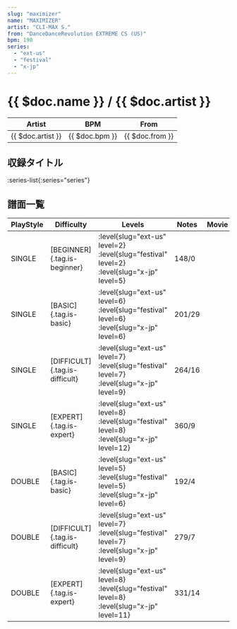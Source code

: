 ```yaml
---
slug: "maximizer"
name: "MAXIMIZER"
artist: "CLI-MAX S."
from: "DanceDanceRevolution EXTREME CS (US)"
bpm: 190
series:
  - "ext-us"
  - "festival"
  - "x-jp"
---
```


# {{ $doc.name }} / {{ $doc.artist }}

|Artist|BPM|From|
|------|---|----|
|{{ $doc.artist }}|{{ $doc.bpm }}|{{ $doc.from }}|

## 収録タイトル

:series-list{:series="series"}

## 譜面一覧

|PlayStyle|Difficulty|Levels|Notes|Movie|
|---------|----------|------|-----|-----|
|SINGLE|[BEGINNER]{.tag.is-beginner}|<div class="field is-grouped is-grouped-multiline"> :level{slug="ext-us" level=2} :level{slug="festival" level=2} :level{slug="x-jp" level=5}</div>|148/0||
|SINGLE|[BASIC]{.tag.is-basic}|<div class="field is-grouped is-grouped-multiline"> :level{slug="ext-us" level=6} :level{slug="festival" level=6} :level{slug="x-jp" level=6}</div>|201/29||
|SINGLE|[DIFFICULT]{.tag.is-difficult}|<div class="field is-grouped is-grouped-multiline"> :level{slug="ext-us" level=7} :level{slug="festival" level=7} :level{slug="x-jp" level=9}</div>|264/16||
|SINGLE|[EXPERT]{.tag.is-expert}|<div class="field is-grouped is-grouped-multiline"> :level{slug="ext-us" level=8} :level{slug="festival" level=8} :level{slug="x-jp" level=12}</div>|360/9||
|DOUBLE|[BASIC]{.tag.is-basic}|<div class="field is-grouped is-grouped-multiline"> :level{slug="ext-us" level=5} :level{slug="festival" level=5} :level{slug="x-jp" level=6}</div>|192/4||
|DOUBLE|[DIFFICULT]{.tag.is-difficult}|<div class="field is-grouped is-grouped-multiline"> :level{slug="ext-us" level=7} :level{slug="festival" level=7} :level{slug="x-jp" level=9}</div>|279/7||
|DOUBLE|[EXPERT]{.tag.is-expert}|<div class="field is-grouped is-grouped-multiline"> :level{slug="ext-us" level=8} :level{slug="festival" level=8} :level{slug="x-jp" level=11}</div>|331/14||
